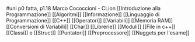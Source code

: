 #uni p0 fatta, p1.18
Marco Cococcioni - CLion
[[Introduzione alla Programmazione]] 
[[Algoritmi]] 
[[Informazione]] 
[[Linguaggio di Programmazione]] 
[[C++]] 
[[Operatori]] 
[[Variabili]] 
[[Memoria RAM]] 
[[Conversioni di Variabili]] 
[[Char]] 
[[Librerie]] 
[[Moduli]] 
[[File in c++]] 
[[Classi]] e [[Struct]] 
[[Puntatori]] 
[[Preprocessore]] 
[[Nuggets per l'esame]] 